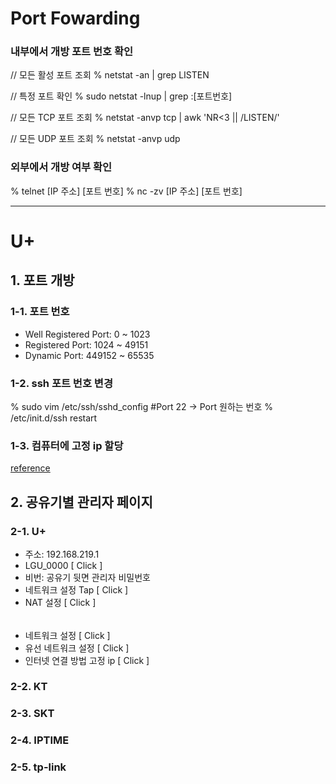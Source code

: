 # Port Fowarding

### 내부에서 개방 포트 번호 확인
// 모든 활성 포트 조회
% netstat -an | grep LISTEN

// 특정 포트 확인
% sudo netstat -lnup | grep :[포트번호]

// 모든 TCP 포트 조회
% netstat -anvp tcp | awk 'NR<3 || /LISTEN/'

// 모든 UDP 포트 조회
% netstat -anvp udp

### 외부에서 개방 여부 확인
  % telnet [IP 주소] [포트 번호]
  % nc -zv [IP 주소] [포트 번호]

<hr>

# U+

## 1. 포트 개방

### 1-1. 포트 번호
- Well Registered Port: 0 ~ 1023 
- Registered Port: 1024 ~ 49151
- Dynamic Port: 449152 ~ 65535

### 1-2. ssh 포트 번호 변경
  % sudo vim /etc/ssh/sshd_config
    #Port 22 -> Port 원하는 번호
  % /etc/init.d/ssh restart

### 1-3. 컴퓨터에 고정 ip 할당 
[reference](https://github.com/choiyun9yu/OperatingSystem/blob/main/Linux/Installation.md)

## 2. 공유기별 관리자 페이지

### 2-1. U+
- 주소: 192.168.219.1
- LGU_0000 [ Click ]
- 비번: 공유기 뒷면 관리자 비밀번호
- 네트워크 설정 Tap [ Click ]
- NAT 설정 [ Click ]
######
- 네트워크 설정 [ Click ] 
- 유선 네트워크 설정 [ Click ]
- 인터넷 연결 방법 고정 ip [ Click ]

### 2-2. KT

### 2-3. SKT

### 2-4. IPTIME

### 2-5. tp-link
